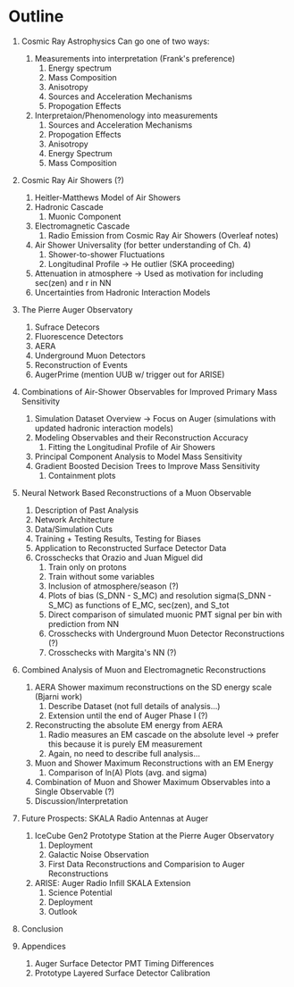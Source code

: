 # Outline

1. Cosmic Ray Astrophysics
    Can go one of two ways:
    1. Measurements into interpretation (Frank's preference)
        1. Energy spectrum
        2. Mass Composition
        3. Anisotropy
        4. Sources and Acceleration Mechanisms
        5. Propogation Effects
    2. Interpretaion/Phenomenology into measurements
        1. Sources and Acceleration Mechanisms
        2. Propogation Effects
        3. Anisotropy
        4. Energy Spectrum
        5. Mass Composition
2. Cosmic Ray Air Showers (?)
    1. Heitler-Matthews Model of Air Showers
    2. Hadronic Cascade
        1. Muonic Component
    3. Electromagnetic Cascade
        1. Radio Emission from Cosmic Ray Air Showers (Overleaf notes)
    4. Air Shower Universality (for better understanding of Ch. 4)
        1. Shower-to-shower Fluctuations
        2. Longitudinal Profile -> He outlier (SKA proceeding)
    5. Attenuation in atmosphere -> Used as motivation for including sec(zen) and r in NN
    6. Uncertainties from Hadronic Interaction Models
3. The Pierre Auger Observatory
    1. Sufrace Detecors
    2. Fluorescence Detectors
    3. AERA
    4. Underground Muon Detectors
    5. Reconstruction of Events
    6. AugerPrime (mention UUB w/ trigger out for ARISE)
4. Combinations of Air-Shower Observables for Improved Primary Mass Sensitivity
    1. Simulation Dataset Overview -> Focus on Auger (simulations with updated hadronic interaction models)
    2. Modeling Observables and their Reconstruction Accuracy
        1. Fitting the Longitudinal Profile of Air Showers
    3. Principal Component Analysis to Model Mass Sensitivity
    4. Gradient Boosted Decision Trees to Improve Mass Sensitivity
        1. Containment plots
5. Neural Network Based Reconstructions of a Muon Observable
    1. Description of Past Analysis
    2. Network Architecture
    3. Data/Simulation Cuts
    4. Training + Testing Results, Testing for Biases
    5. Application to Reconstructed Surface Detector Data
    6. Crosschecks that Orazio and Juan Miguel did
        1. Train only on protons
        2. Train without some variables
        3. Inclusion of atmosphere/season (?)
        4. Plots of bias (S_DNN - S_MC) and resolution sigma(S_DNN - S_MC) as functions of E_MC, sec(zen), and S_tot
        5. Direct comparison of simulated muonic PMT signal per bin with prediction from NN
        6. Crosschecks with Underground Muon Detector Reconstructions (?)
        7. Crosschecks with Margita's NN (?)
6. Combined Analysis of Muon and Electromagnetic Reconstructions
    1. AERA Shower maximum reconstructions on the SD energy scale (Bjarni work)
        1. Describe Dataset (not full details of analysis...)
        2. Extension until the end of Auger Phase I (?)
    2. Reconstructing the absolute EM energy from AERA
        1. Radio measures an EM cascade on the absolute level -> prefer this because it is purely EM measurement
        2. Again, no need to describe full analysis...
    3. Muon and Shower Maximum Reconstructions with an EM Energy
        1. Comparison of ln(A) Plots (avg. and sigma)
    4. Combination of Muon and Shower Maximum Observables into a Single Observable (?)
    5. Discussion/Interpretation
7. Future Prospects: SKALA Radio Antennas at Auger
    1. IceCube Gen2 Prototype Station at the Pierre Auger Observatory
        1. Deployment
        2. Galactic Noise Observation
        3. First Data Reconstructions and Comparision to Auger Reconstructions
    2. ARISE: Auger Radio Infill SKALA Extension
        1. Science Potential
        2. Deployment
        3. Outlook
8. Conclusion

9. Appendices
    1. Auger Surface Detector PMT Timing Differences
    2. Prototype Layered Surface Detector Calibration